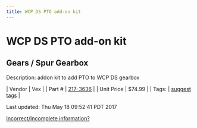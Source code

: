```yaml
---
title: WCP DS PTO add-on kit
---
```


# WCP DS PTO add-on kit
## Gears / Spur Gearbox
Description: 	addon kit to add PTO to WCP DS gearbox 

| Vendor | Vex | 
| Part # | [217-3636](http://www.vexrobotics.com/217-3636.html) | 
| Unit Price | $74.99 | 
| Tags: | [suggest tags](https://docs.google.com/forms/d/e/1FAIpQLSeWyY8v3RgOty-MyWmh9U0iivNYN_molChYyS-0U-o-kOAv_g/viewform) | 

Last updated: Thu May 18 09:52:41 PDT 2017

 [Incorrect/Incomplete information?](https://docs.google.com/forms/d/e/1FAIpQLSeWyY8v3RgOty-MyWmh9U0iivNYN_molChYyS-0U-o-kOAv_g/viewform)